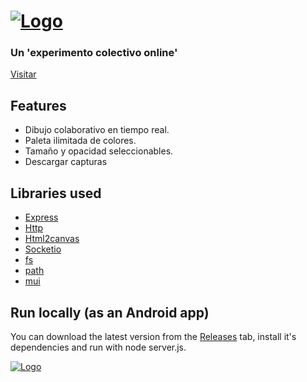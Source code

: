 # [![Logo](https://i.imgur.com/BIFMiZ7.png)](https://github.com/maximoospital/gatumural/)

### Un 'experimento colectivo online'
 [Visitar](https://gatumural.maximoospital.com.ar)
## Features

- Dibujo colaborativo en tiempo real.
- Paleta ilimitada de colores.
- Tamaño y opacidad seleccionables.
- Descargar capturas

## Libraries used

 - [Express](https://www.npmjs.com/package/express)
 - [Http](https://www.npmjs.com/package/http)
 - [Html2canvas](https://www.npmjs.com/package/html2canvas)
 - [Socketio](https://www.npmjs.com/package/socket.io)
 - [fs](https://www.npmjs.com/package/fs)
 - [path](https://www.npmjs.com/package/path)
 - [mui](https://www.npmjs.com/package/@mui/material)

## Run locally (as an Android app)

You can download the latest version from the [Releases](https://github.com/maximoospital/gatumural/releases) tab, install it's dependencies and run with node server.js.

[![Logo](https://i.imgur.com/XlF4lM5.png)](https://github.com/maximoospital) 
